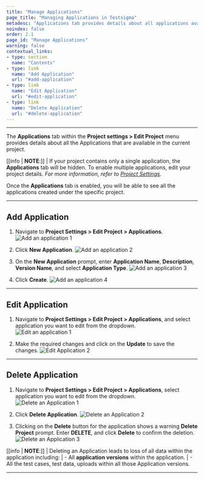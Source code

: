 ```yaml
---
title: "Manage Applications"
page_title: "Managing Applications in Testsigma"
metadesc: "Applications tab provides details about all applications available in the project | Learn how to manage applications within Testsigma projects"
noindex: false
order: 2.1
page_id: "Manage Applications"
warning: false
contextual_links:
- type: section
  name: "Contents"
- type: link
  name: "Add Application"
  url: "#add-application"
- type: link
  name: "Edit Application"
  url: "#edit-application"
- type: link
  name: "Delete Application"
  url: "#delete-application"
---
```



---


The **Applications** tab within the **Project settings > Edit Project** menu provides details about all the Applications that are available in the current project.


[[info | **NOTE**:]]
| If your project contains only a single application, the **Applications** tab will be hidden. To enable multiple applications, edit your project details. *For more information, refer to [Project Settings](https://testsigma.com/docs/projects/overview/)*.


Once the **Applications** tab is enabled, you will be able to see all the applications created under the specific project.


---


## **Add Application**

1. Navigate to **Project Settings > Edit Project > Applications**.
![Add an application 1](https://s3.amazonaws.com/static-docs.testsigma.com/new_images/projects/applications/Add_an_application_Step_1.png)

1. Click **New Application**.
![Add an application 2](https://s3.amazonaws.com/static-docs.testsigma.com/new_images/projects/applications/Add_an_application_Step_2.png)

1. On the **New Application** prompt, enter **Application Name**, **Description**, **Version Name**, and select **Application Type**. 
![Add an application 3](https://s3.amazonaws.com/static-docs.testsigma.com/new_images/projects/applications/Add_an_application_step_3.png)

1. Click **Create**.
![Add an application 4](https://s3.amazonaws.com/static-docs.testsigma.com/new_images/projects/applications/Add_an_Application_step_4.3.png)

---


## **Edit Application**


1. Navigate to **Project Settings > Edit Project > Applications**, and select application you want to edit from the dropdown.  
![Edit an application 1](https://s3.amazonaws.com/static-docs.testsigma.com/new_images/projects/applications/Edit_application_Step_1.png)


2. Make the required changes and click on the **Update** to save the changes.
![Edit Application 2](https://s3.amazonaws.com/static-docs.testsigma.com/new_images/projects/applications/Edit_an_application_step_2.png)


---

##  **Delete Application**

1. Navigate to **Project Settings > Edit Project > Applications**, select application you want to edit from the dropdown.
![Delete an Application 1](https://s3.amazonaws.com/static-docs.testsigma.com/new_images/projects/applications/Delete_an_application_step_1.png)


1. Click **Delete Application**. 
![Delete an Application 2](https://s3.amazonaws.com/static-docs.testsigma.com/new_images/projects/applications/Delete_an_application_step_2.png)


3. Clicking on the **Delete** button for the application shows a warning **Delete Project** prompt. Enter **DELETE**, and click **Delete** to confirm the deletion.
![Delete an Application 3](https://s3.amazonaws.com/static-docs.testsigma.com/new_images/projects/applications/Delete_an_application_step_3.1.png)


[[info | **NOTE**:]]
| Deleting an Application leads to loss of all data within the application including:
| - All **application versions** within the application.
| - All the test cases, test data, uploads within all those Application versions.

---